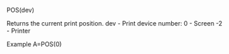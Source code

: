 POS(dev)

Returns the current print position.
  dev - Print device number:
        0 - Screen
        -2 - Printer

Example
A=POS(0)
